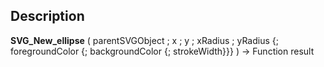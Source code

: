 ﻿<!-- nodeReference := SVG_New_ellipse ( parentReference ; cx ; cy ; rx ; ry ; strokeColor ; fillColor ; strokeWidth ) -> parentReference (Text) -> cx (Real) -> cy (Real) -> rx (Real) -> ry (Real) -> strokeColor (Text) -> fillColor (Text) -> strokeWidth (Real) <- nodeReference (Text)-->## Description **SVG\_New\_ellipse** ( parentSVGObject ; x ; y ; xRadius ; yRadius {; foregroundColor {; backgroundColor {; strokeWidth}}} ) -&gt; Function result 